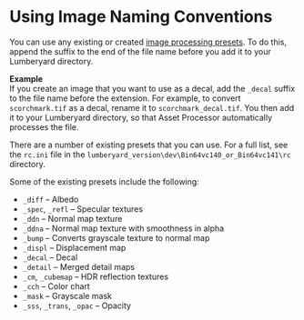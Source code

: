 # Using Image Naming Conventions<a name="asset-pipeline-using-image-naming-conventions"></a>

You can use any existing or created [image processing presets](asset-pipeline-creating-image-processing-presets.md)\. To do this, append the suffix to the end of the file name before you add it to your Lumberyard directory\.

**Example**  
If you create an image that you want to use as a decal, add the `_decal` suffix to the file name before the extension\. For example, to convert `scorchmark.tif` as a decal, rename it to `scorchmark_decal.tif`\. You then add it to your Lumberyard directory, so that Asset Processor automatically processes the file\.

There are a number of existing presets that you can use\. For a full list, see the `rc.ini` file in the `lumberyard_version\dev\Bin64vc140_or_Bin64vc141\rc` directory\.

Some of the existing presets include the following:
+ `_diff` – Albedo
+ `_spec`, `_refl` – Specular textures
+ `_ddn` – Normal map texture
+ `_ddna` – Normal map texture with smoothness in alpha
+ `_bump` – Converts grayscale texture to normal map
+ `_displ` – Displacement map
+ `_decal` – Decal
+ `_detail` – Merged detail maps
+ `_cm`, `_cubemap` – HDR reflection textures
+ `_cch` – Color chart
+ `_mask` – Grayscale mask
+ `_sss`, `_trans`, `_opac` – Opacity